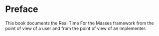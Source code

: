 # Preface

This book documents the Real Time For the Masses framework from the point of view of a user and from
the point of view of an implementer.

